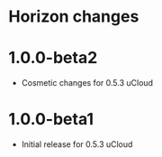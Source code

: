 # Horizon changes

# 1.0.0-beta2

* Cosmetic changes for 0.5.3 uCloud

# 1.0.0-beta1

* Initial release for 0.5.3 uCloud